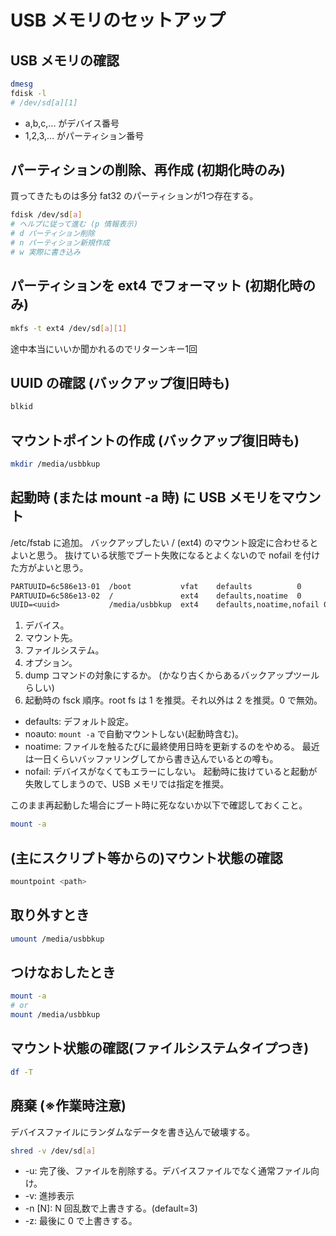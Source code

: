 # USB メモリのセットアップ

## USB メモリの確認

```sh
dmesg
fdisk -l
# /dev/sd[a][1]
```

* a,b,c,... がデバイス番号
* 1,2,3,... がパーティション番号

## パーティションの削除、再作成 (初期化時のみ)

買ってきたものは多分 fat32 のパーティションが1つ存在する。

```sh
fdisk /dev/sd[a]
# ヘルプに従って進む (p 情報表示)
# d パーティション削除
# n パーティション新規作成
# w 実際に書き込み
```

## パーティションを ext4 でフォーマット (初期化時のみ)

```sh
mkfs -t ext4 /dev/sd[a][1]
```

途中本当にいいか聞かれるのでリターンキー1回

## UUID の確認 (バックアップ復旧時も)

```sh
blkid
```

## マウントポイントの作成 (バックアップ復旧時も)

```sh
mkdir /media/usbbkup
```

## 起動時 (または mount -a 時) に USB メモリをマウント

/etc/fstab に追加。
バックアップしたい / (ext4) のマウント設定に合わせるとよいと思う。
抜けている状態でブート失敗になるとよくないので nofail を付けた方がよいと思う。

```txt
PARTUUID=6c586e13-01  /boot           vfat    defaults          0       2
PARTUUID=6c586e13-02  /               ext4    defaults,noatime  0       1
UUID=<uuid>           /media/usbbkup  ext4    defaults,noatime,nofail 0 0
```

1. デバイス。
1. マウント先。
1. ファイルシステム。
1. オプション。
1. dump コマンドの対象にするか。 (かなり古くからあるバックアップツールらしい)
1. 起動時の fsck 順序。root fs は 1 を推奨。それ以外は 2 を推奨。0 で無効。

* defaults: デフォルト設定。
* noauto: `mount -a` で自動マウントしない(起動時含む)。
* noatime: ファイルを触るたびに最終使用日時を更新するのをやめる。
  最近は一日くらいバッファリングしてから書き込んでいるとの噂も。
* nofail: デバイスがなくてもエラーにしない。
起動時に抜けていると起動が失敗してしまうので、USB メモリでは指定を推奨。

このまま再起動した場合にブート時に死なないか以下で確認しておくこと。

```sh
mount -a
```

## (主にスクリプト等からの)マウント状態の確認

```sh
mountpoint <path>
```

## 取り外すとき

```sh
umount /media/usbbkup
```

## つけなおしたとき

```sh
mount -a
# or
mount /media/usbbkup
```

## マウント状態の確認(ファイルシステムタイプつき)

```sh
df -T
```

## 廃棄 (※作業時注意)

デバイスファイルにランダムなデータを書き込んで破壊する。

```sh
shred -v /dev/sd[a]
```

* -u: 完了後、ファイルを削除する。デバイスファイルでなく通常ファイル向け。
* -v: 進捗表示
* -n [N]: N 回乱数で上書きする。(default=3)
* -z: 最後に 0 で上書きする。
